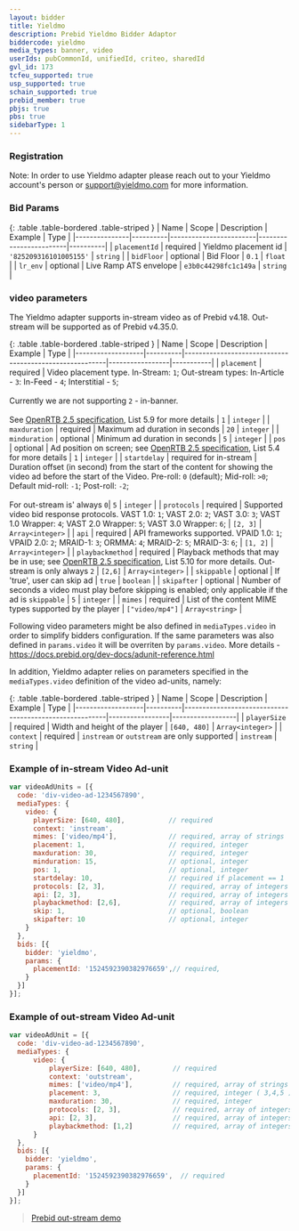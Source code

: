 ```yaml
---
layout: bidder
title: Yieldmo
description: Prebid Yieldmo Bidder Adaptor
biddercode: yieldmo
media_types: banner, video
userIds: pubCommonId, unifiedId, criteo, sharedId
gvl_id: 173
tcfeu_supported: true
usp_supported: true
schain_supported: true
prebid_member: true
pbjs: true
pbs: true
sidebarType: 1
---
```


### Registration

Note: In order to use Yieldmo adapter please reach out to your Yieldmo account's person or <support@yieldmo.com> for more information.

### Bid Params

{: .table .table-bordered .table-striped }
| Name          | Scope    | Description            | Example                | Type     |
|---------------|----------|------------------------|------------------------|----------|
| `placementId` | required |  Yieldmo placement id  | `'825209316101005155'` | `string` |
| `bidFloor`    | optional |       Bid Floor        |         `0.1`          | `float`  |
| `lr_env`      | optional | Live Ramp ATS envelope |  `e3b0c44298fc1c149a`  | `string` |

### video parameters

The Yieldmo adapter supports in-stream video as of Prebid v4.18. Out-stream will be supported as of Prebid v4.35.0.

{: .table .table-bordered .table-striped }
| Name              | Scope    | Description                                            | Example         | Type      |
|-------------------|----------|--------------------------------------------------------|-----------------|-----------|
| `placement`       | required | Video placement type. In-Stream: `1`; Out-stream types: In-Article - `3`: In-Feed - `4`; Interstitial - `5`; <br/><br/>Currently we are not supporting `2` - in-banner. <br/><br/>See [OpenRTB 2.5 specification](https://www.iab.com/wp-content/uploads/2016/03/OpenRTB-API-Specification-Version-2-5-FINAL.pdf), List 5.9 for more details | `1` | `integer` |
| `maxduration`     | required | Maximum ad duration in seconds                         | `20`            | `integer` |
| `minduration`     | optional | Minimum ad duration in seconds                         | `5`             | `integer` |
| `pos`             | optional | Ad position on screen; see [OpenRTB 2.5 specification](https://www.iab.com/wp-content/uploads/2016/03/OpenRTB-API-Specification-Version-2-5-FINAL.pdf), List 5.4 for more details | `1`  | `integer` |
| `startdelay`      | required for in-stream | Duration offset (in second) from the start of the content for showing the video ad before the start of the Video. Pre-roll: `0` (default); Mid-roll: `>0`; Default mid-roll: `-1`; Post-roll: `-2`; <br/><br/> For out-stream is' always `0`| `5`  | `integer` |
| `protocols`       | required | Supported video bid response protocols. VAST 1.0: `1`; VAST 2.0: `2`; VAST 3.0: `3`; VAST 1.0 Wrapper: `4`; VAST 2.0 Wrapper: `5`; VAST 3.0 Wrapper: `6`; | `[2, 3]`        | `Array<integer>` |
| `api`             | required | API frameworks supported. VPAID 1.0: `1`; VPAID 2.0: `2`; MRAID-1: `3`; ORMMA: `4`; MRAID-2: `5`; MRAID-3: `6`;                                         | `[1, 2]`        | `Array<integer>` |
| `playbackmethod`  | required | Playback methods that may be in use; see [OpenRTB 2.5 specification](https://www.iab.com/wp-content/uploads/2016/03/OpenRTB-API-Specification-Version-2-5-FINAL.pdf), List 5.10 for more details. Out-stream is only always `2` | `[2,6]`  | `Array<integer>` |
| `skippable`       | optional | If 'true', user can skip ad                            | `true`          | `boolean` |
| `skipafter`       | optional | Number of seconds a video must play before skipping is enabled; only applicable if the ad is `skippable` | `5`  | `integer` |
| `mimes`           | required | List of the content MIME types supported by the player | `["video/mp4"]` | `Array<string>`  |

Following video parameters might be also defined in `mediaTypes.video` in order to simplify bidders configuration. If the same parameters was also defined in `params.video` it will be overriten by `params.video`. More details - <https://docs.prebid.org/dev-docs/adunit-reference.html>

In addition, Yieldmo adapter relies on parameters specified in the `mediaTypes.video` definition of the video ad-units, namely:

{: .table .table-bordered .table-striped }
| Name              | Scope    | Description                                            | Example         | Type             |
|-------------------|----------|--------------------------------------------------------|-----------------|------------------|
| `playerSize`      | required | Width and height of the player                         | `[640, 480]`    | `Array<integer>` |
| `context`         | required | `instream` or `outstream` are only supported                           | `instream`      | `string`         |

### Example of in-stream Video Ad-unit

```javascript
var videoAdUnits = [{
  code: 'div-video-ad-1234567890',
  mediaTypes: {
    video: {
      playerSize: [640, 480],           // required
      context: 'instream',
      mimes: ['video/mp4'],             // required, array of strings
      placement: 1,                     // required, integer
      maxduration: 30,                  // required, integer
      minduration: 15,                  // optional, integer
      pos: 1,                           // optional, integer
      startdelay: 10,                   // required if placement == 1
      protocols: [2, 3],                // required, array of integers
      api: [2, 3],                      // required, array of integers
      playbackmethod: [2,6],            // required, array of integers
      skip: 1,                          // optional, boolean
      skipafter: 10                     // optional, integer
    }
  },
  bids: [{
    bidder: 'yieldmo',
    params: {
      placementId: '1524592390382976659',// required,
    }
  }]
}];
```

### Example of out-stream Video Ad-unit

```javascript
var videoAdUnit = [{
  code: 'div-video-ad-1234567890',
  mediaTypes: {
      video: {
          playerSize: [640, 480],        // required
          context: 'outstream',
          mimes: ['video/mp4'],          // required, array of strings
          placement: 3,                  // required, integer ( 3,4,5 )
          maxduration: 30,               // required, integer
          protocols: [2, 3],             // required, array of integers
          api: [2, 3],                   // required, array of integers
          playbackmethod: [1,2]          // required, array of integers
      }
  },
  bids: [{
    bidder: 'yieldmo',
    params: {
      placementId: '1524592390382976659',  // required
    }
  }]
}];
```

> [Prebid out-stream demo](https://prebid-outstream-qa.yieldmo.com/prebid-outstream.html)
